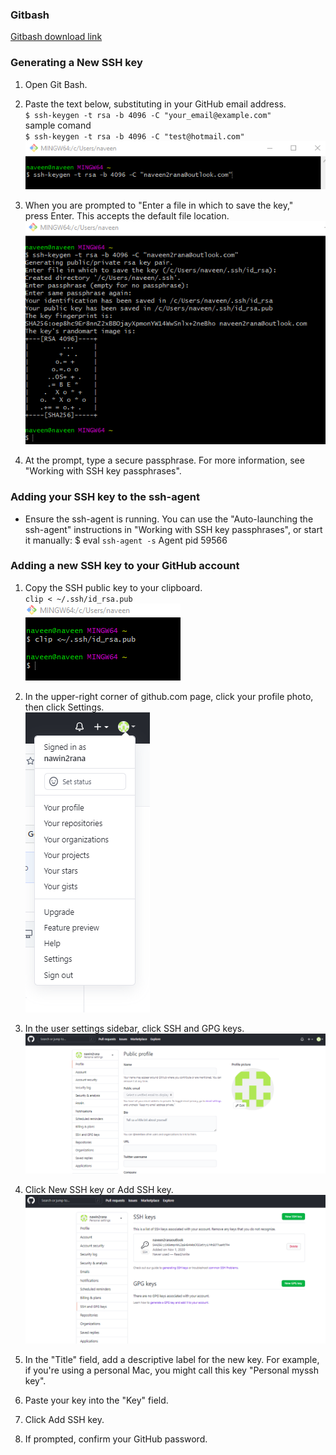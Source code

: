 ### Gitbash
[Gitbash download link](https://git-scm.com/downloads "Gitbash download link")

### Generating a New SSH key

1. Open Git Bash.

2. Paste the text below, substituting in your GitHub email address. <br/>
`$ ssh-keygen -t rsa -b 4096 -C "your_email@example.com"` <br/>
sample comand <br/>
`$ ssh-keygen -t rsa -b 4096 -C "test@hotmail.com"` <br/>
![](github/githubimages/1-github.png)
3. When you are prompted to "Enter a file in which to save the key," <br/>
 press Enter. This accepts the default file location. <br />
 ![](github/githubimages/2-github.png)
4. At the prompt, type a secure passphrase. For more information, see "Working with SSH key passphrases".

### Adding your SSH key to the ssh-agent

- Ensure the ssh-agent is running. You can use the "Auto-launching the ssh-agent" instructions in "Working with SSH key passphrases", or start it manually:
$ eval ``ssh-agent -s``
Agent pid 59566

### Adding a new SSH key to your GitHub account
1. Copy the SSH public key to your clipboard. <br />
`clip < ~/.ssh/id_rsa.pub` <br />
![](github/githubimages/3-github.png)
2. In the upper-right corner of github.com page, click your profile photo, then click Settings. <br />
![](github/githubimages/4-github.png)

3. In the user settings sidebar, click SSH and GPG keys.  <br />
![](github/githubimages/5-github.png)

4. Click New SSH key or Add SSH key.<br />
![](github/githubimages/6-github.png)

5. In the "Title" field, add a descriptive label for the new key. For example, if you're using a personal Mac, you might call this key "Personal myssh key".


6. Paste your key into the "Key" field.

7. Click Add SSH key.

8. If prompted, confirm your GitHub password.
